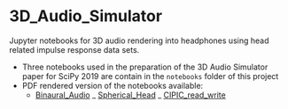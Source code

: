 # 3D_Audio_Simulator

Jupyter notebooks for 3D audio rendering into headphones using head related impulse response data sets.

* Three notebooks used in the preparation of the 3D Audio Simulator paper for SciPy 2019 are contain in the `notebooks` folder of this project
* PDF rendered version of the notebooks available:
    - [Binaural_Audio](documents/Binaural_Audio.pdf)
    _ [Spherical_Head](documents/Spherical_Head.pdf)
    _ [CIPIC_read_write](documents/CIPIC_read_write.pdf)